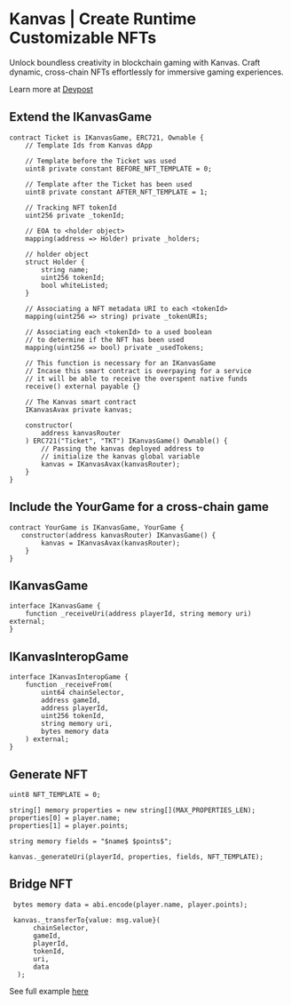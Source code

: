 # Kanvas | Create Runtime Customizable NFTs

Unlock boundless creativity in blockchain gaming with Kanvas. Craft dynamic, cross-chain NFTs effortlessly for immersive gaming experiences.

Learn more at [Devpost](https://devpost.com/software/kanvas-in-game-dynamic-nfts)

## Extend the IKanvasGame
```solidity
contract Ticket is IKanvasGame, ERC721, Ownable {
    // Template Ids from Kanvas dApp

    // Template before the Ticket was used
    uint8 private constant BEFORE_NFT_TEMPLATE = 0;

    // Template after the Ticket has been used
    uint8 private constant AFTER_NFT_TEMPLATE = 1;

    // Tracking NFT tokenId
    uint256 private _tokenId;

    // EOA to <holder object>
    mapping(address => Holder) private _holders;

    // holder object
    struct Holder {
        string name;
        uint256 tokenId;
        bool whiteListed;
    }

    // Associating a NFT metadata URI to each <tokenId>
    mapping(uint256 => string) private _tokenURIs;

    // Associating each <tokenId> to a used boolean
    // to determine if the NFT has been used
    mapping(uint256 => bool) private _usedTokens;

    // This function is necessary for an IKanvasGame
    // Incase this smart contract is overpaying for a service
    // it will be able to receive the overspent native funds
    receive() external payable {}

    // The Kanvas smart contract
    IKanvasAvax private kanvas;

    constructor(
        address kanvasRouter
    ) ERC721("Ticket", "TKT") IKanvasGame() Ownable() {
        // Passing the kanvas deployed address to
        // initialize the kanvas global variable
        kanvas = IKanvasAvax(kanvasRouter);
    }
}
```

## Include the YourGame for a cross-chain game
```solidity
contract YourGame is IKanvasGame, YourGame {
   constructor(address kanvasRouter) IKanvasGame() {
        kanvas = IKanvasAvax(kanvasRouter);
    }
}
```

## IKanvasGame
```solidity
interface IKanvasGame {
    function _receiveUri(address playerId, string memory uri) external;
}
```

## IKanvasInteropGame
```solidity
interface IKanvasInteropGame {
    function _receiveFrom(
        uint64 chainSelector,
        address gameId,
        address playerId,
        uint256 tokenId,
        string memory uri,
        bytes memory data
    ) external;
}
```

## Generate NFT
```solidity
uint8 NFT_TEMPLATE = 0;

string[] memory properties = new string[](MAX_PROPERTIES_LEN);
properties[0] = player.name;
properties[1] = player.points;

string memory fields = "$name$ $points$";

kanvas._generateUri(playerId, properties, fields, NFT_TEMPLATE);
```

## Bridge NFT
```solidity
 bytes memory data = abi.encode(player.name, player.points);

 kanvas._transferTo{value: msg.value}(
      chainSelector,
      gameId,
      playerId,
      tokenId,
      uri,
      data
  );
```

See full example [here](https://github.com/devarogundade/kanvas/tree/main/blockchain/contracts/rock-paper-scissors)
